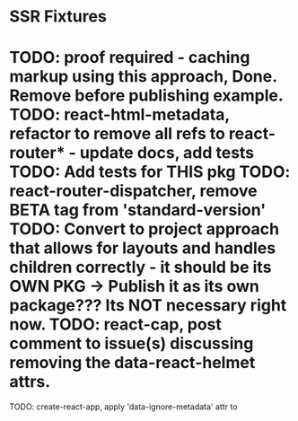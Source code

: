 # SSR Fixtures

TODO: proof required - caching <head> markup using this approach, Done. Remove before publishing example.
TODO: react-html-metadata, refactor to remove all refs to react-router* - update docs, add tests
TODO: Add tests for THIS pkg
TODO: react-router-dispatcher, remove BETA tag from 'standard-version'
TODO: Convert to project approach that allows for layouts and handles children correctly - it should be its OWN PKG
      -> Publish it as its own package??? Its NOT necessary right now.
TODO: react-cap, post comment to issue(s) discussing removing the data-react-helmet attrs.
===
TODO: create-react-app, apply 'data-ignore-metadata' attr to <style> tags from babel plugin(s)/loader(s)
TODO  -> will need to use 'npm run eject' to achieve this, therefore BRANCH first.




A set of test cases for quickly identifying issues with server-side rendering.

## Setup

To reference a local build of React, first run `npm run build` at the root
of the React project. Then:

```
cd fixtures/ssr
yarn
yarn start
```

The `start` command runs a webpack dev server and a server-side rendering server in development mode with hot reloading.

**Note: whenever you make changes to React and rebuild it, you need to re-run `yarn` in this folder:**

```
yarn
```

If you want to try the production mode instead run:

```
yarn start:prod
```

This will pre-build all static resources and then start a server-side rendering HTTP server that hosts the React app and service the static resources (without hot reloading).
